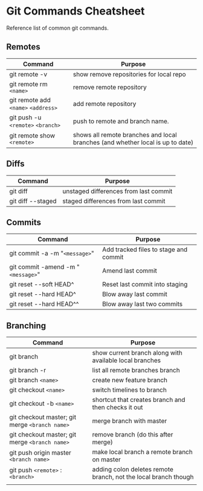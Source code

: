 # Git Commands Cheatsheet

Reference list of common git commands.

## Remotes
| Command                                                                                                            | Purpose                                                                                                        |
| ------------------------------------------------------------------------------------------------------------------ | ---------------------------------------------------------------------------------------------------------------|
| git remote -v                                                                                                      | show remove repositories for local repo                                                                        |
| git remote rm `<name>`                                                                                             | remove remote repository                                                                                       |
| git remote add `<name>` `<address>`                                                                                | add remote repository                                                                                          |
| git push  -u `<remote>` `<branch>`                                                                                 | push to remote and branch name.                                                                                |
| git remote show `<remote>`                                                                                 | shows all remote branches and local branches (and whether local is up to date) 

## Diffs
| Command                                                                                                            | Purpose                                                                                                        |
| ------------------------------------------------------------------------------------------------------------------ | ---------------------------------------------------------------------------------------------------------------|
| git diff                                                                                                           | unstaged differences from last commit                                                                          |
| git diff --staged                                                                                                  | staged differences from last commit                                                                            |

## Commits
| Command                                                                                                            | Purpose                                                                                                        |
| ------------------------------------------------------------------------------------------------------------------ | ---------------------------------------------------------------------------------------------------------------|
| git commit -a -m "`<message>`"                                                                                     | Add tracked files to stage and commit                                                                          |
| git commit -amend -m "`<message>`"                                                                                 | Amend last commit                                                                                              |
| git reset --soft HEAD^                                                                                             | Reset last commit into staging                                                                                 |
| git reset --hard HEAD^                                                                                             | Blow away last commit                                                                                          |
| git reset --hard HEAD^^                                                                                            | Blow away last two commits                                                                                     |

## Branching
| Command                                                                                                            | Purpose                                                                                                        |
| ------------------------------------------------------------------------------------------------------------------ | ---------------------------------------------------------------------------------------------------------------|
| git branch                                                                                                         | show current branch along with available local branches                                                                                            |
| git branch -r                                                                                               | list all remote branches branch                                                                                      |
| git branch `<name>`                                                                                                | create new feature branch                                                                                      |
| git checkout `<name>`                                                                                       | switch timelines to branch                                                                                     |
| git checkout -b `<name>`                                                                                    | shortcut that creates branch and then checks it out                                                            |
| git checkout master; git merge `<branch name>`                                                                     | merge branch with master                                                                                       |
| git checkout master; git merge `<branch name>`                                                                     | remove branch (do this after merge)                                                                            |
| git push origin master `<branch name>`                                                                     | make local branch a remote branch on master  
| git push `<remote>` :`<branch>`                                                                    | adding colon deletes remote branch, not the local branch though
                                                                          |